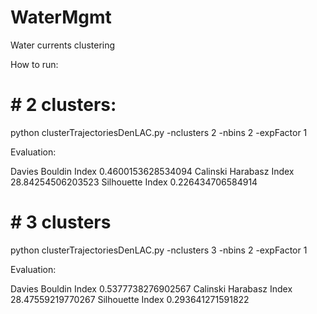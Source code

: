 # WaterMgmt
Water currents clustering

How to run:

# # 2 clusters:

python clusterTrajectoriesDenLAC.py -nclusters 2 -nbins 2 -expFactor 1

Evaluation:

Davies Bouldin Index 0.4600153628534094
Calinski Harabasz Index 28.84254506203523
Silhouette Index 0.226434706584914

# # 3 clusters

python clusterTrajectoriesDenLAC.py -nclusters 3 -nbins 2 -expFactor 1

Evaluation:

Davies Bouldin Index 0.5377738276902567
Calinski Harabasz Index 28.47559219770267
Silhouette Index 0.293641271591822